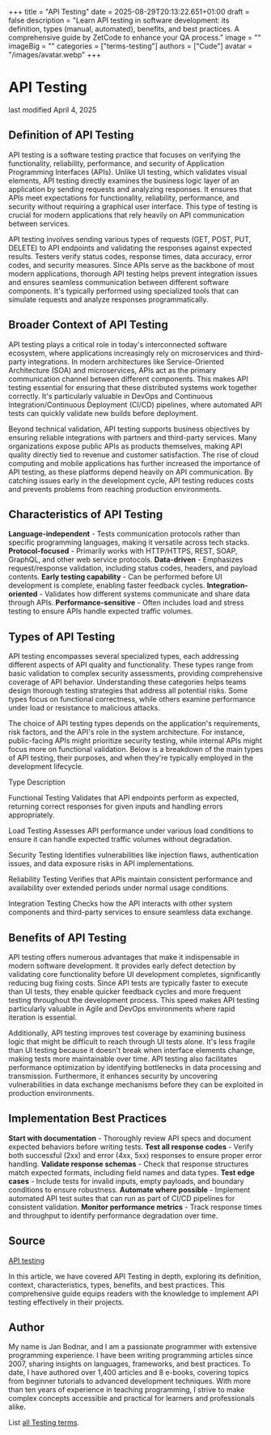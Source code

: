 +++
title = "API Testing"
date = 2025-08-29T20:13:22.651+01:00
draft = false
description = "Learn API testing in software development: its definition, types (manual, automated), benefits, and best practices. A comprehensive guide by ZetCode to enhance your QA process."
image = ""
imageBig = ""
categories = ["terms-testing"]
authors = ["Cude"]
avatar = "/images/avatar.webp"
+++

# API Testing

last modified April 4, 2025

## Definition of API Testing

API testing is a software testing practice that focuses on verifying the
functionality, reliability, performance, and security of Application
Programming Interfaces (APIs). Unlike UI testing, which validates visual
elements, API testing directly examines the business logic layer of an
application by sending requests and analyzing responses. It ensures that APIs
meet expectations for functionality, reliability, performance, and security
without requiring a graphical user interface. This type of testing is crucial
for modern applications that rely heavily on API communication between services.

API testing involves sending various types of requests (GET, POST, PUT, DELETE)
to API endpoints and validating the responses against expected results. Testers
verify status codes, response times, data accuracy, error codes, and security
measures. Since APIs serve as the backbone of most modern applications,
thorough API testing helps prevent integration issues and ensures seamless
communication between different software components. It's typically performed
using specialized tools that can simulate requests and analyze responses
programmatically.

## Broader Context of API Testing

API testing plays a critical role in today's interconnected software ecosystem,
where applications increasingly rely on microservices and third-party
integrations. In modern architectures like Service-Oriented Architecture (SOA)
and microservices, APIs act as the primary communication channel between
different components. This makes API testing essential for ensuring that these
distributed systems work together correctly. It's particularly valuable in
DevOps and Continuous Integration/Continuous Deployment (CI/CD) pipelines,
where automated API tests can quickly validate new builds before deployment.

Beyond technical validation, API testing supports business objectives by
ensuring reliable integrations with partners and third-party services. Many
organizations expose public APIs as products themselves, making API quality
directly tied to revenue and customer satisfaction. The rise of cloud computing
and mobile applications has further increased the importance of API testing,
as these platforms depend heavily on API communication. By catching issues
early in the development cycle, API testing reduces costs and prevents
problems from reaching production environments.

## Characteristics of API Testing

**Language-independent** - Tests communication protocols rather
than specific programming languages, making it versatile across tech stacks.
**Protocol-focused** - Primarily works with HTTP/HTTPS, REST,
SOAP, GraphQL, and other web service protocols.
**Data-driven** - Emphasizes request/response validation,
including status codes, headers, and payload contents.
**Early testing capability** - Can be performed before UI
development is complete, enabling faster feedback cycles.
**Integration-oriented** - Validates how different systems
communicate and share data through APIs.
**Performance-sensitive** - Often includes load and stress
testing to ensure APIs handle expected traffic volumes.

## Types of API Testing

API testing encompasses several specialized types, each addressing different
aspects of API quality and functionality. These types range from basic
validation to complex security assessments, providing comprehensive coverage
of API behavior. Understanding these categories helps teams design thorough
testing strategies that address all potential risks. Some types focus on
functional correctness, while others examine performance under load or
resistance to malicious attacks.

The choice of API testing types depends on the application's requirements,
risk factors, and the API's role in the system architecture. For instance,
public-facing APIs might prioritize security testing, while internal APIs
might focus more on functional validation. Below is a breakdown of the main
types of API testing, their purposes, and when they're typically employed in
the development lifecycle.

Type
Description

Functional Testing
Validates that API endpoints perform as expected, returning correct
responses for given inputs and handling errors appropriately.

Load Testing
Assesses API performance under various load conditions to ensure it can
handle expected traffic volumes without degradation.

Security Testing
Identifies vulnerabilities like injection flaws, authentication issues,
and data exposure risks in API implementations.

Reliability Testing
Verifies that APIs maintain consistent performance and availability over
extended periods under normal usage conditions.

Integration Testing
Checks how the API interacts with other system components and third-party
services to ensure seamless data exchange.

## Benefits of API Testing

API testing offers numerous advantages that make it indispensable in modern
software development. It provides early defect detection by validating core
functionality before UI development completes, significantly reducing bug
fixing costs. Since API tests are typically faster to execute than UI tests,
they enable quicker feedback cycles and more frequent testing throughout the
development process. This speed makes API testing particularly valuable in Agile
and DevOps environments where rapid iteration is essential.

Additionally, API testing improves test coverage by examining business logic
that might be difficult to reach through UI tests alone. It's less fragile than
UI testing because it doesn't break when interface elements change, making
tests more maintainable over time. API testing also facilitates performance
optimization by identifying bottlenecks in data processing and transmission.
Furthermore, it enhances security by uncovering vulnerabilities in data
exchange mechanisms before they can be exploited in production environments.

## Implementation Best Practices

**Start with documentation** - Thoroughly review API specs and
document expected behaviors before writing tests.
**Test all response codes** - Verify both successful (2xx) and
error (4xx, 5xx) responses to ensure proper error handling.
**Validate response schemas** - Check that response structures
match expected formats, including field names and data types.
**Test edge cases** - Include tests for invalid inputs, empty
payloads, and boundary conditions to ensure robustness.
**Automate where possible** - Implement automated API test
suites that can run as part of CI/CD pipelines for consistent validation.
**Monitor performance metrics** - Track response times and
throughput to identify performance degradation over time.

## Source

[API testing](https://en.wikipedia.org/wiki/API_testing)

In this article, we have covered API Testing in depth, exploring its
definition, context, characteristics, types, benefits, and best practices. This
comprehensive guide equips readers with the knowledge to implement API testing
effectively in their projects.

## Author

My name is Jan Bodnar, and I am a passionate programmer with extensive
programming experience. I have been writing programming articles since 2007,
sharing insights on languages, frameworks, and best practices. To date, I have
authored over 1,400 articles and 8 e-books, covering topics from beginner
tutorials to advanced development techniques. With more than ten years of
experience in teaching programming, I strive to make complex concepts accessible
and practical for learners and professionals alike.

List [all Testing terms](/all/#terms-test).